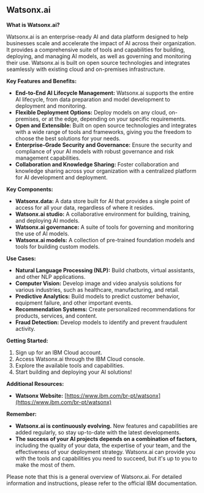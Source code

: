 ## Watsonx.ai

**What is Watsonx.ai?**

Watsonx.ai is an enterprise-ready AI and data platform designed to help businesses scale and accelerate the impact of AI across their organization. It provides a comprehensive suite of tools and capabilities for building, deploying, and managing AI models, as well as governing and monitoring their use. Watsonx.ai is built on open source technologies and integrates seamlessly with existing cloud and on-premises infrastructure. 

**Key Features and Benefits:**

* **End-to-End AI Lifecycle Management:** Watsonx.ai supports the entire AI lifecycle, from data preparation and model development to deployment and monitoring.
* **Flexible Deployment Options:** Deploy models on any cloud, on-premises, or at the edge, depending on your specific requirements.
* **Open and Extensible:** Built on open source technologies and integrates with a wide range of tools and frameworks, giving you the freedom to choose the best solutions for your needs.
* **Enterprise-Grade Security and Governance:** Ensure the security and compliance of your AI models with robust governance and risk management capabilities.
* **Collaboration and Knowledge Sharing:** Foster collaboration and knowledge sharing across your organization with a centralized platform for AI development and deployment.

**Key Components:**

* **Watsonx.data:** A data store built for AI that provides a single point of access for all your data, regardless of where it resides.
* **Watsonx.ai studio:** A collaborative environment for building, training, and deploying AI models.
* **Watsonx.ai governance:** A suite of tools for governing and monitoring the use of AI models.
* **Watsonx.ai models:** A collection of pre-trained foundation models and tools for building custom models.

**Use Cases:**

* **Natural Language Processing (NLP):** Build chatbots, virtual assistants, and other NLP applications.
* **Computer Vision:** Develop image and video analysis solutions for various industries, such as healthcare, manufacturing, and retail.
* **Predictive Analytics:** Build models to predict customer behavior, equipment failure, and other important events.
* **Recommendation Systems:** Create personalized recommendations for products, services, and content.
* **Fraud Detection:** Develop models to identify and prevent fraudulent activity.

**Getting Started:**

1. Sign up for an IBM Cloud account.
2. Access Watsonx.ai through the IBM Cloud console.
3. Explore the available tools and capabilities.
4. Start building and deploying your AI solutions!

**Additional Resources:**

* **Watsonx Website:** [https://www.ibm.com/br-pt/watsonx](https://www.ibm.com/br-pt/watsonx)

**Remember:**

* **Watsonx.ai is continuously evolving.** New features and capabilities are added regularly, so stay up-to-date with the latest developments.
* **The success of your AI projects depends on a combination of factors,** including the quality of your data, the expertise of your team, and the effectiveness of your deployment strategy. Watsonx.ai can provide you with the tools and capabilities you need to succeed, but it's up to you to make the most of them.

Please note that this is a general overview of Watsonx.ai. For detailed information and instructions, please refer to the official IBM documentation. 
